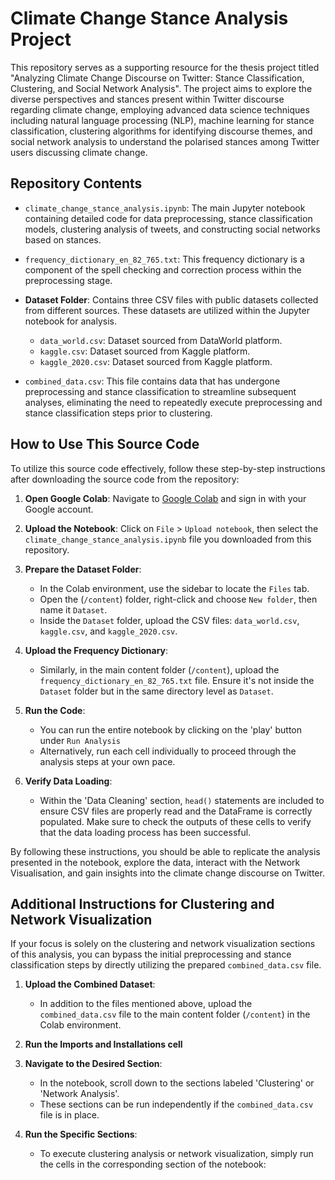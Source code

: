 # Climate Change Stance Analysis Project
This repository serves as a supporting resource for the thesis project titled "Analyzing Climate Change Discourse on Twitter: Stance Classification, Clustering, and Social Network Analysis". The project aims to explore the diverse perspectives and stances present within Twitter discourse regarding climate change, employing advanced data science techniques including natural language processing (NLP), machine learning for stance classification, clustering algorithms for identifying discourse themes, and social network analysis to understand the polarised stances among Twitter users discussing climate change.

## Repository Contents

- `climate_change_stance_analysis.ipynb`: The main Jupyter notebook containing detailed code for data preprocessing, stance classification models, clustering analysis of tweets, and constructing social networks based on stances.

- `frequency_dictionary_en_82_765.txt`: This frequency dictionary is a component of the spell checking and correction process within the preprocessing stage. 

- **Dataset Folder**: Contains three CSV files with public datasets collected from different sources. These datasets are utilized within the Jupyter notebook for analysis.
  - `data_world.csv`: Dataset sourced from DataWorld platform.
  - `kaggle.csv`: Dataset sourced from Kaggle platform.
  - `kaggle_2020.csv`: Dataset sourced from Kaggle platform.

- `combined_data.csv`: This file contains data that has undergone preprocessing and stance classification to streamline subsequent analyses, eliminating the need to repeatedly execute preprocessing and stance classification steps prior to clustering.


## How to Use This Source Code

To utilize this source code effectively, follow these step-by-step instructions after downloading the source code from the repository:

1. **Open Google Colab**: Navigate to [Google Colab](https://colab.research.google.com/) and sign in with your Google account.

2. **Upload the Notebook**: Click on `File` > `Upload notebook`, then select the `climate_change_stance_analysis.ipynb` file you downloaded from this repository.

3. **Prepare the Dataset Folder**:
   - In the Colab environment, use the sidebar to locate the `Files` tab.
   - Open the (`/content`) folder, right-click and choose `New folder`, then name it `Dataset`.
   - Inside the `Dataset` folder, upload the CSV files: `data_world.csv`, `kaggle.csv`, and `kaggle_2020.csv`.

4. **Upload the Frequency Dictionary**:
   - Similarly, in the main content folder (`/content`), upload the `frequency_dictionary_en_82_765.txt` file. Ensure it's not inside the `Dataset` folder but in the same directory level as `Dataset`.

5. **Run the Code**:
   - You can run the entire notebook by clicking on the 'play' button under `Run Analysis`
   - Alternatively, run each cell individually to proceed through the analysis steps at your own pace.

6. **Verify Data Loading**:
   - Within the 'Data Cleaning' section, `head()` statements are included to ensure CSV files are properly read and the DataFrame is correctly populated. Make sure to check the outputs of these cells to verify that the data loading process has been successful.

By following these instructions, you should be able to replicate the analysis presented in the notebook, explore the data, interact with the Network Visualisation, and gain insights into the climate change discourse on Twitter.

## Additional Instructions for Clustering and Network Visualization

If your focus is solely on the clustering and network visualization sections of this analysis, you can bypass the initial preprocessing and stance classification steps by directly utilizing the prepared `combined_data.csv` file.

1. **Upload the Combined Dataset**:
   - In addition to the files mentioned above, upload the `combined_data.csv` file to the main content folder (`/content`) in the Colab environment. 

2. **Run the Imports and Installations cell**

3. **Navigate to the Desired Section**:
   - In the notebook, scroll down to the sections labeled 'Clustering' or 'Network Analysis'.
   - These sections can be run independently if the `combined_data.csv` file is in place. 

3. **Run the Specific Sections**:
   - To execute clustering analysis or network visualization, simply run the cells in the corresponding section of the notebook: